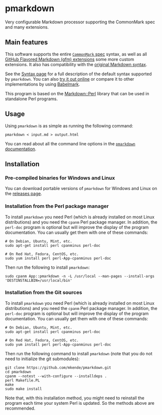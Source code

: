 # pmarkdown

Very configurable Markdown processor supporting the CommonMark spec and many
extensions.

## Main features

This software supports the entire
[`CommonMark` spec](https://spec.commonmark.org/0.31.2/) syntax, as well as all
[GitHub Flavored Markdown (gfm) extensions](https://github.github.com/gfm/)
some more custom extensions. It also has compatibility with the
[original Markdown syntax](https://daringfireball.net/projects/markdown/syntax).

See the [Syntax page](Syntax.md) for a full description of the default syntax
supported by `pmarkdown`. You can also
[try it out online](https://dingus.mkdoc.io/) or compare it to other
implementations by using [Babelmark](https://babelmark.github.io/).

This program is based on the
[Markdown::Perl](https://metacpan.org/pod/Markdown::Perl) library that can be
used in standalone Perl programs.

## Usage

Using `pmarkdown` is as simple as running the following command:

```shell
pmarkdown < input.md > output.html
```

You can read about all the command line options in the
[`pmarkdown` documentation](https://metacpan.org/pod/pmarkdown).

## Installation

### Pre-compiled binaries for Windows and Linux

You can download portable versions of `pmarkdown` for Windows and Linux on the
[releases page](https://github.com/mkende/pmarkdown/releases).

### Installation from the Perl package manager

To install `pmarkdown` you need Perl (which is already installed on most Linux
distributions) and you need the `cpanm` Perl package manager. In addition, the
`perl-doc` program is optional but will improve the display of the program
documentation. You can usually get them with one of these commands:

```shell
# On Debian, Ubuntu, Mint, etc.
sudo apt-get install perl cpanminus perl-doc

# On Red Hat, Fedora, CentOS, etc.
sudo yum install perl perl-App-cpanminus perl-doc
```

Then run the following to install `pmarkdown`:

```shell
sudo cpanm App::pmarkdown -n -L /usr/local --man-pages --install-args 'DESTINSTALLBIN=/usr/local/bin'
```

### Installation from the Git sources

To install `pmarkdown` you need Perl (which is already installed on most Linux
distributions) and you need the `cpanm` Perl package manager. In addition, the
`perl-doc` program is optional but will improve the display of the program
documentation. You can usually get them with one of these commands:

```shell
# On Debian, Ubuntu, Mint, etc.
sudo apt-get install perl cpanminus perl-doc

# On Red Hat, Fedora, CentOS, etc.
sudo yum install perl perl-App-cpanminus perl-doc
```

Then run the following command to install `pmarkdown` (note that you do not need
to initialize the git submodules):

```shell
git clone https://github.com/mkende/pmarkdown.git
cd pmarkdown
cpanm --notest --with-configure --installdeps .
perl Makefile.PL
make
sudo make install
```

Note that, with this installation method, you might need to reinstall the
program each time your system Perl is updated. So the methods above are
recommended.
